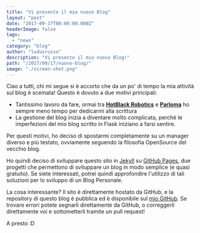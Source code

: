 ```yaml
---
title: "Vi presento il mio nuovo Blog"
layout: "post"
date: "2017-09-17T00:00:00.000Z"
headerImage: false
tags:
  - "news"
category: "blog"
author: "ludusrusso"
description: "Vi presento il mio nuovo Blog!"
path: "/2017/09/17/nuovo-blog/"
image: "./screen-shot.png"
---
```


Ciao a tutti,
chi mi segue si è accorto che da un po' di tempo la mia attività sul blog
è scemata! Questo è dovuto a due motivi principali:

- Tantissimo lavoro da fare, ormai tra **[HotBlack Robotics](http://hotblackrobotics.com)** e **[Parloma](http://parloma.github.com)** ho sempre meno tempo per dedicarmi alla scrittura
- La gestione del blog inizia a diventare molto complicata, perché le imperfezioni del mio blog scritto in Flask iniziano a farsi sentire.

Per questi motivi, ho deciso di spostarmi completamente su un manager diverso e più testato,
ovviamente seguendo la filosofia OpenSource del vecchio blog.

Ho quindi deciso di sviluppare questo sito in [Jekyll](https://jekyllrb.com/) su [GitHub Pages](https://pages.github.com/),
due progetti che permettono di sviluppare un blog in modo semplice (e quasi gratuito).
Se siete interessati, potrei quindi approfondire l'utilizzo di tali soluzioni per lo sviluppo di un Blog Personale.

La cosa interessante? Il sito è direttamente hostato da GitHub, e la repository di questo blog è pubblica ed è disponibile sul [mio GitHub](http://github.com/ludusrusso/ludusrusso.github.io). Se trovare errori potete segnarli direttamente da GitHub, o correggerli direttamente voi e sottometterli tramite un pull request!

A presto :D
